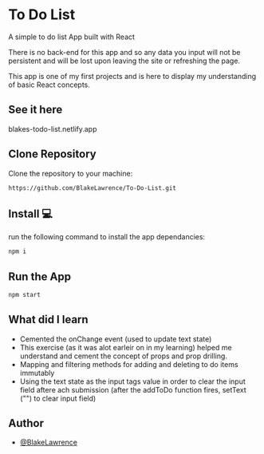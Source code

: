 # To Do List

A simple to do list App built with React

There is no back-end for this app and so any data you input will not be persistent and will be lost upon leaving the site or refreshing the page.

This app is one of my first projects and is here to display my understanding of basic React concepts.

## See it here

blakes-todo-list.netlify.app

## Clone Repository

Clone the repository to your machine:

```bash
https://github.com/BlakeLawrence/To-Do-List.git
```

## Install 💻

run the following command to install the app dependancies:

```bash
npm i
```

## Run the App

```bash
npm start
```

## What did I learn

- Cemented the onChange event (used to update text state)
- This exercise (as it was alot earleir on in my learning) helped me understand and cement the concept of props and prop drilling.
- Mapping and filtering methods for adding and deleting to do items immutably
- Using the text state as the input tags value in order to clear the input field aftere ach submission (after the addToDo function fires, setText ("") to clear input field)

## Author

- [@BlakeLawrence](https://www.github.com/BlakeLawrence)
